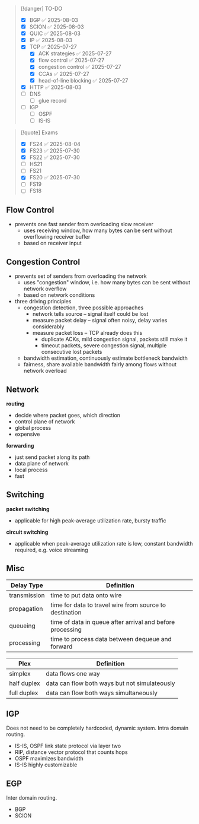 
> [!danger] TO-DO
> - [x] BGP ✅ 2025-08-03
> - [x] SCION ✅ 2025-08-03
> - [x] QUIC ✅ 2025-08-03
> - [x] IP ✅ 2025-08-03
> - [x] TCP ✅ 2025-07-27
>     - [x] ACK strategies ✅ 2025-07-27
>     - [x] flow control ✅ 2025-07-27
>     - [x] congestion control ✅ 2025-07-27
>     - [x] CCAs ✅ 2025-07-27
>     - [x] head-of-line blocking ✅ 2025-07-27
> - [x] HTTP ✅ 2025-08-03
> - [ ] DNS
>     - [ ] glue record
> - [ ] IGP
> 	- [ ] OSPF
> 	- [ ] IS-IS

> [!quote] Exams
> - [x] FS24 ✅ 2025-08-04
> - [x] FS23 ✅ 2025-07-30
> - [x] FS22 ✅ 2025-07-30
> - [ ] HS21
> - [ ] FS21
> - [x] FS20 ✅ 2025-07-30
> - [ ] FS19
> - [ ] FS18
> 

## Flow Control
- prevents one fast sender from overloading slow receiver
    - uses receiving window, how many bytes can be sent without overflowing receiver buffer
    - based on receiver input

## Congestion Control
- prevents set of senders from overloading the network
    - uses "congestion" window, i.e. how many bytes can be sent without network overflow
    - based on network conditions
- three driving principles
    - congestion detection, three possible approaches
        - network tells source – signal itself could be lost
        - measure packet delay – signal often noisy, delay varies considerably
        - measure packet loss – TCP already does this
            - duplicate ACKs, mild congestion signal, packets still make it
            - timeout packets, severe congestion signal, multiple consecutive lost packets
    - bandwidth estimation, continuously estimate bottleneck bandwidth
    - fairness, share available bandwidth fairly among flows without network overload



## Network
**routing**
- decide where packet goes, which direction
- control plane of network
- global process
- expensive

**forwarding**
- just send packet along its path
- data plane of network
- local process
- fast


## Switching
**packet switching**
- applicable for high peak-average utilization rate, bursty traffic

**circuit switching**
- applicable when peak-average utilization rate is low, constant bandwidth required, e.g. voice streaming





## Misc
| Delay Type   | Definition                                                |
| ------------ | --------------------------------------------------------- |
| transmission | time to put data onto wire                                |
| propagation  | time for data to travel wire from source to destination   |
| queueing     | time of data in queue after arrival and before processing |
| processing   | time to process data between dequeue and forward          |

| Plex        | Definition                                    |
| ----------- | --------------------------------------------- |
| simplex     | data flows one way                            |
| half duplex | data can flow both ways but not simulateously |
| full duplex | data can flow both ways simultaneously        |


## IGP
Does not need to be completely hardcoded, dynamic system. Intra domain routing.

- IS-IS, OSPF link state protocol via layer two
- RIP, distance vector protocol that counts hops
- OSPF maximizes bandwidth
- IS-IS highly customizable


## EGP
Inter domain routing.

- BGP
- SCION